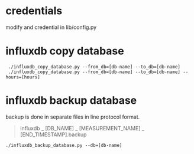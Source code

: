# credentials
modify and credential in lib/config.py

# influxdb copy database
```
 ./influxdb_copy_database.py --from_db=[db-name] --to_db=[db-name]
 ./influxdb_copy_database.py --from_db=[db-name] --to_db=[db-name] --hours=[hours]
```
# influxdb backup database
backup is done in separate files in line protocol format.
> influxdb _ [DB_NAME] _ [MEASUREMENT_NAME] _ [END_TIMESTAMP].backup

```
./influxdb_backup_database.py --db=[db-name]
```
